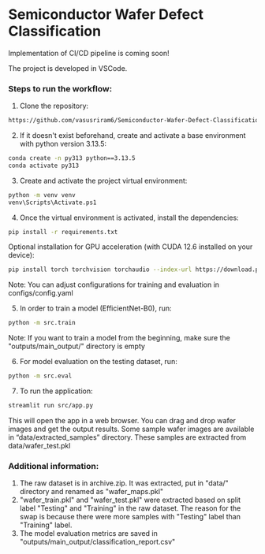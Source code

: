 
# Semiconductor Wafer Defect Classification

Implementation of CI/CD pipeline is coming soon!

The project is developed in VSCode.

### Steps to run the workflow:

1. Clone the repository: 
```bash
https://github.com/vasusriram6/Semiconductor-Wafer-Defect-Classification/tree/main 
```

2. If it doesn't exist beforehand, create and activate a base environment with python version 3.13.5:

```bash
conda create -n py313 python==3.13.5
conda activate py313
```
3. Create and activate the project virtual environment:
```bash
python -m venv venv
venv\Scripts\Activate.ps1
```
4. Once the virtual environment is activated, install the dependencies:
```bash
pip install -r requirements.txt
```
Optional installation for GPU acceleration (with CUDA 12.6 installed on your device):

```bash
pip install torch torchvision torchaudio --index-url https://download.pytorch.org/whl/cu126
```
Note: You can adjust configurations for training and evaluation in configs/config.yaml

5. In order to train a model (EfficientNet-B0), run:
```bash
python -m src.train
```
Note: If you want to train a model from the beginning, make sure the "outputs/main_output/" directory is empty 

6. For model evaluation on the testing dataset, run:
```bash
python -m src.eval
```
7. To run the application:
```bash
streamlit run src/app.py
```
This will open the app in a web browser. You can drag and drop wafer images and get the output results. Some sample wafer images are available in “data/extracted_samples” directory. These samples are extracted from data/wafer_test.pkl

### Additional information:
1. The raw dataset is in archive.zip. It was extracted, put in "data/" directory and renamed as "wafer_maps.pkl"
2. "wafer_train.pkl" and "wafer_test.pkl" were extracted based on split label "Testing" and "Training" in the raw dataset. The reason for the swap is because there were more samples with "Testing" label than "Training" label.
3. The model evaluation metrics are saved in "outputs/main_output/classification_report.csv"
